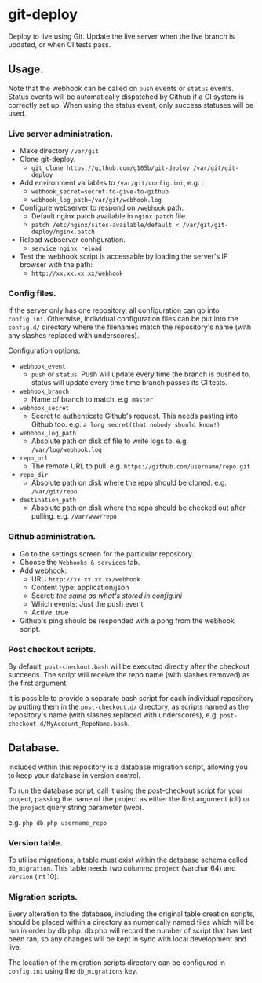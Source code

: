 # git-deploy

Deploy to live using Git. Update the live server when the live branch is updated, or when CI tests pass.

## Usage.

Note that the webhook can be called on `push` events or `status` events. Status events will be automatically dispatched by Github if a CI system is correctly set up. When using the status event, only success statuses will be used.

### Live server administration.

+ Make directory `/var/git`
+ Clone git-deploy.
	+ `git clone https://github.com/g105b/git-deploy /var/git/git-deploy`
+ Add environment variables to `/var/git/config.ini`, e.g. :
	+ `webhook_secret=secret-to-give-to-github`
	+ `webhook_log_path=/var/git/webhook.log`
+ Configure webserver to respond on `/webhook` path.
	+ Default nginx patch available in `nginx.patch` file.
	+ `patch /etc/nginx/sites-available/default < /var/git/git-deploy/nginx.patch`
+ Reload webserver configuration.
	+ `service nginx reload`
+ Test the webhook script is accessable by loading the server's IP browser with the path:
	+ `http://xx.xx.xx.xx/webhook`

### Config files.

If the server only has one repository, all configuration can go into `config.ini`. Otherwise, individual configuration files can be put into the `config.d/` directory where the filenames match the repository's name (with any slashes replaced with underscores).

Configuration options:

+ `webhook_event`
	+ `push` or `status`. Push will update every time the branch is pushed to, status will update every time time branch passes its CI tests.
+ `webhook_branch`
	+ Name of branch to match. e.g. `master`
+ `webhook_secret`
	+ Secret to authenticate Github's request. This needs pasting into Github too. e.g. `a long secret(that nobody should know!)`
+ `webhook_log_path`
	+ Absolute path on disk of file to write logs to. e.g. `/var/log/webhook.log`
+ `repo_url`
	+ The remote URL to pull. e.g. `https://github.com/username/repo.git`
+ `repo_dir`
	+ Absolute path on disk where the repo should be cloned. e.g. `/var/git/repo`
+ `destination_path`
	+ Absolute path on disk where the repo should be checked out after pulling. e.g. `/var/www/repo`

### Github administration.

+ Go to the settings screen for the particular repository.
+ Choose the `Webhooks & services` tab.
+ Add webhook:
	+ URL: `http://xx.xx.xx.xx/webhook`
	+ Content type: application/json
	+ Secret: _the same as what's stored in config.ini_
	+ Which events: Just the push event
	+ Active: true
+ Github's ping should be responded with a pong from the webhook script.

### Post checkout scripts.

By default, `post-checkout.bash` will be executed directly after the checkout succeeds. The script will receive the repo name (with slashes removed) as the first argument.

It is possible to provide a separate bash script for each individual repository by putting them in the `post-checkout.d/` directory, as scripts named as the repository's name (with slashes replaced with underscores), e.g. `post-checkout.d/MyAccount_RepoName.bash`.

## Database.

Included within this repository is a database migration script, allowing you to keep your database in version control.

To run the database script, call it using the post-checkout script for your project, passing the name of the project as either the first argument (cli) or the `project` query string parameter (web).

e.g. `php db.php username_repo`

### Version table.

To utilise migrations, a table must exist within the database schema called `db_migration`. This table needs two columns: `project` (varchar 64) and `version` (int 10).

### Migration scripts.

Every alteration to the database, including the original table creation scripts, should be placed within a directory as numerically named files which will be run in order by db.php. db.php will record the number of script that has last been ran, so any changes will be kept in sync with local development and live.

The location of the migration scripts directory can be configured in `config.ini` using the `db_migrations` key.